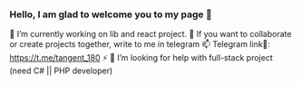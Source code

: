   ### Hello, I am glad to welcome you to my page  👋 

 🔭 I’m currently working on lib and react project.
 💬 If you want to collaborate or create projects together, write to me in telegram 
 📫  Telegram link🔗: https://t.me/tangent_180 ⚡️ 
 🤔 I’m looking for help with full-stack project (need C# || PHP developer)
 
<!--
**KirillHub/KirillHub** is a ✨ _special_ ✨ repository because its `README.md` (this file) appears on your GitHub profile.

Here are some ideas to get you started:

- 🔭 I’m currently working on ...
- 🌱 I’m currently learning ...
- 👯 I’m looking to collaborate on ...
- 🤔 I’m looking for help with ...
- 💬 Ask me about ...
- 📫 How to reach me: ...
- 😄 Pronouns: ...
- ⚡ Fun fact: ...
-->
